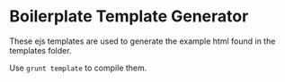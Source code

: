 # Boilerplate Template Generator

These ejs templates are used to generate the example html found in the templates folder.

Use `grunt template` to compile them.